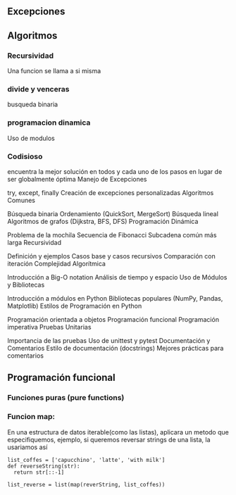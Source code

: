 ## Excepciones
## Algoritmos
### Recursividad
Una funcion se llama a si misma
### divide y venceras
busqueda binaria
### programacion dinamica
Uso de modulos
### Codisioso
encuentra la mejor solución en todos y cada uno de los pasos en lugar de ser globalmente óptima
Manejo de Excepciones

try, except, finally
Creación de excepciones personalizadas
Algoritmos Comunes

Búsqueda binaria
Ordenamiento (QuickSort, MergeSort)
Búsqueda lineal
Algoritmos de grafos (Dijkstra, BFS, DFS)
Programación Dinámica

Problema de la mochila
Secuencia de Fibonacci
Subcadena común más larga
Recursividad

Definición y ejemplos
Casos base y casos recursivos
Comparación con iteración
Complejidad Algorítmica

Introducción a Big-O notation
Análisis de tiempo y espacio
Uso de Módulos y Bibliotecas

Introducción a módulos en Python
Bibliotecas populares (NumPy, Pandas, Matplotlib)
Estilos de Programación en Python

Programación orientada a objetos
Programación funcional
Programación imperativa
Pruebas Unitarias

Importancia de las pruebas
Uso de unittest y pytest
Documentación y Comentarios
Estilo de documentación (docstrings)
Mejores prácticas para comentarios

## Programación funcional
### Funciones puras (pure functions)
### Funcion map:
En una estructura de datos iterable(como las listas), aplicara un metodo que especifiquemos, ejemplo, si queremos reversar strings de una lista, la usariamos así

```
list_coffes = ['capucchino', 'latte', 'with milk']
def reverseString(str):
  return str[::-1]

list_reverse = list(map(reverString, list_coffes))

```
